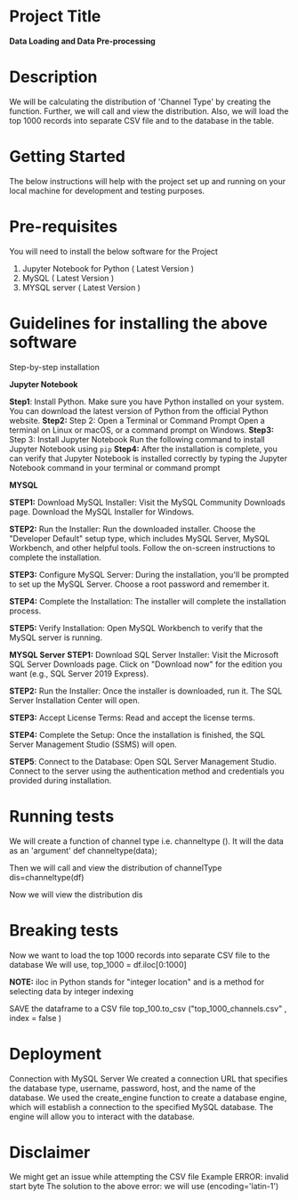 # Project Title
**Data Loading and Data Pre-processing**

# Description
We will be calculating the distribution of 'Channel Type' by creating the function. Further, we will call and view the distribution.
Also, we will load the top 1000 records into separate CSV file and to the database in the table.

# Getting Started 
The below instructions will help with the project set up and running on your local machine for development and testing purposes.

# Pre-requisites
 You will need to install the below software for the Project

 1) Jupyter Notebook for Python ( Latest Version )
 2) MySQL ( Latest Version )
 3) MYSQL server ( Latest Version )

# Guidelines for installing the above software
  Step-by-step installation

  **Jupyter Notebook**
  
 **Step1**: Install Python. Make sure you have Python installed on your system. You can download the latest version of Python from the official Python website.
 **Step2:** Step 2: Open a Terminal or Command Prompt Open a terminal on Linux or macOS, or a command prompt on Windows.
 **Step3:** Step 3: Install Jupyter Notebook Run the following command to install Jupyter Notebook using `pip`
 **Step4:** After the installation is complete, you can verify that Jupyter Notebook is installed correctly by typing the    Jupyter Notebook
           command in your terminal or command prompt

  **MYSQL** 

  **STEP1:** Download MySQL Installer:
  Visit the MySQL Community Downloads page.
  Download the MySQL Installer for Windows.

  **STEP2:** Run the Installer:
  Run the downloaded installer.
  Choose the "Developer Default" setup type, which includes MySQL Server, MySQL Workbench, and other helpful tools.
  Follow the on-screen instructions to complete the installation.

  **STEP3:** Configure MySQL Server:
  During the installation, you'll be prompted to set up the MySQL Server. Choose a root password and remember it.

  **STEP4:** Complete the Installation:
  The installer will complete the installation process.

  **STEP5:** Verify Installation:
  Open MySQL Workbench to verify that the MySQL server is running.

**MYSQL Server**
**STEP1:** Download SQL Server Installer:
Visit the Microsoft SQL Server Downloads page.
Click on "Download now" for the edition you want (e.g., SQL Server 2019 Express).

**STEP2:** Run the Installer:
Once the installer is downloaded, run it.
The SQL Server Installation Center will open.

**STEP3:** Accept License Terms:
Read and accept the license terms.

**STEP4:** Complete the Setup:
Once the installation is finished, the SQL Server Management Studio (SSMS) will open.

**STEP5**: Connect to the Database:
Open SQL Server Management Studio.
Connect to the server using the authentication method and credentials you provided during installation.

# Running tests

We will create a function of channel type i.e. channeltype (). It will the data as an 'argument' 
def channeltype(data);

Then we will call and view the distribution of channelType 
dis=channeltype(df)

Now we will view the distribution
dis

# Breaking tests

Now we want to load the top 1000 records into separate CSV file to the database
We will use, 
top_1000 = df.iloc[0:1000] 

**NOTE:** iloc in Python stands for "integer location" and is a method for selecting data by integer indexing

SAVE the dataframe to a CSV file
top_100.to_csv ("top_1000_channels.csv" , index = false )

# Deployment

Connection with MySQL Server
We created a connection URL that specifies the database type, username, password, host, and the name of the database. We used the create_engine function to create a database engine, which will establish a connection to the specified MySQL database. The engine will allow you to interact with the database.

 # Disclaimer

We might get an issue while attempting the CSV file 
Example ERROR: invalid start byte
The solution to the above error: we will use (encoding='latin-1')





